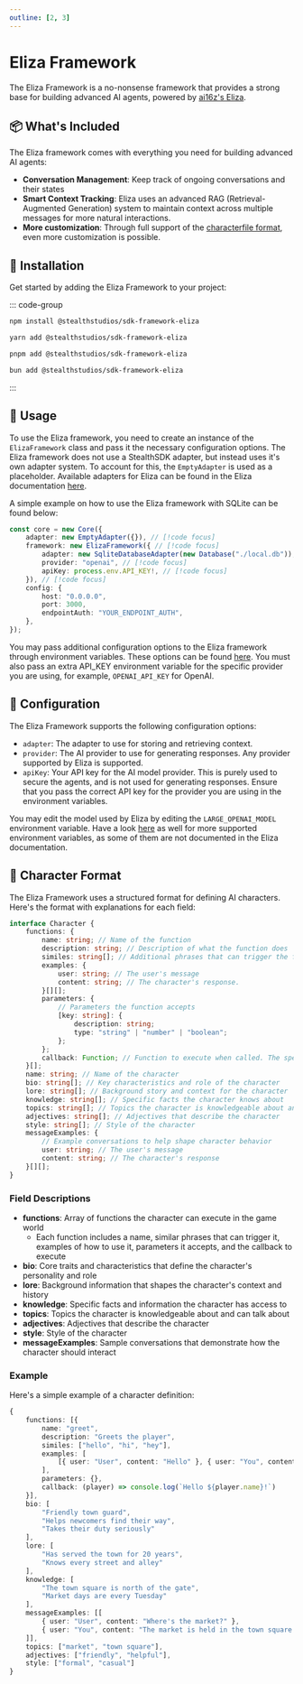 ```yaml
---
outline: [2, 3]
---
```


# Eliza Framework

The Eliza Framework is a no-nonsense framework that provides a strong base for building advanced AI agents, powered by [ai16z's Eliza](https://github.com/ai16z/eliza).

## 📦 What's Included

The Eliza framework comes with everything you need for building advanced AI agents:

- **Conversation Management**: Keep track of ongoing conversations and their states
- **Smart Context Tracking**: Eliza uses an advanced RAG (Retrieval-Augmented Generation) system to maintain context across multiple messages for more natural interactions.
- **More customization**: Through full support of the [characterfile format](https://github.com/ai16z/characterfile), even more customization is possible.

## 🚀 Installation

Get started by adding the Eliza Framework to your project:

::: code-group

```sh [npm]
npm install @stealthstudios/sdk-framework-eliza
```

```sh [yarn]
yarn add @stealthstudios/sdk-framework-eliza
```

```sh [pnpm]
pnpm add @stealthstudios/sdk-framework-eliza
```

```sh [bun]
bun add @stealthstudios/sdk-framework-eliza
```

:::

## 🔧 Usage

To use the Eliza framework, you need to create an instance of the `ElizaFramework` class and pass it the necessary configuration options.
The Eliza framework does not use a StealthSDK adapter, but instead uses it's own adapter system. To account for this, the `EmptyAdapter` is used as a placeholder. Available adapters for Eliza can be found in the Eliza documentation [here](https://elizaos.github.io/eliza/docs/packages/adapters/).

A simple example on how to use the Eliza framework with SQLite can be found below:

```typescript
const core = new Core({
	adapter: new EmptyAdapter({}), // [!code focus]
	framework: new ElizaFramework({ // [!code focus]
		adapter: new SqliteDatabaseAdapter(new Database("./local.db")), // [!code focus]
		provider: "openai", // [!code focus]
		apiKey: process.env.API_KEY!, // [!code focus]
	}), // [!code focus]
	config: {
		host: "0.0.0.0",
		port: 3000,
		endpointAuth: "YOUR_ENDPOINT_AUTH",
	},
});
```

You may pass additional configuration options to the Eliza framework through environment variables. These options can be found [here](https://elizaos.github.io/eliza/docs/guides/configuration/). You must also pass an extra API_KEY environment variable for the specific provider you are using, for example, `OPENAI_API_KEY` for OpenAI.

## 📝 Configuration

The Eliza Framework supports the following configuration options:

- `adapter`: The adapter to use for storing and retrieving context.
- `provider`: The AI provider to use for generating responses. Any provider supported by Eliza is supported.
- `apiKey`: Your API key for the AI model provider. This is purely used to secure the agents, and is not used for generating responses. Ensure that you pass the correct API key for the provider you are using in the environment variables.

You may edit the model used by Eliza by editing the `LARGE_OPENAI_MODEL` environment variable. Have a look [here](https://github.com/elizaOS/eliza/blob/main/.env.example) as well for more supported environment variables, as some of them are not documented in the Eliza documentation.

## 🤖 Character Format

The Eliza Framework uses a structured format for defining AI characters. Here's the format with explanations for each field:

```typescript
interface Character {
	functions: {
		name: string; // Name of the function
		description: string; // Description of what the function does
		similes: string[]; // Additional phrases that can trigger the function
		examples: {
			user: string; // The user's message
			content: string; // The character's response.
		}[][];
		parameters: {
			// Parameters the function accepts
			[key: string]: {
				description: string;
				type: "string" | "number" | "boolean";
			};
		};
		callback: Function; // Function to execute when called. The specific parameters are explained in each client's documentation
	}[];
	name: string; // Name of the character
	bio: string[]; // Key characteristics and role of the character
	lore: string[]; // Background story and context for the character
	knowledge: string[]; // Specific facts the character knows about
	topics: string[]; // Topics the character is knowledgeable about and can talk about
	adjectives: string[]; // Adjectives that describe the character
	style: string[]; // Style of the character
	messageExamples: {
		// Example conversations to help shape character behavior
		user: string; // The user's message
		content: string; // The character's response
	}[][];
}
```

### Field Descriptions

- **functions**: Array of functions the character can execute in the game world
  - Each function includes a name, similar phrases that can trigger it, examples of how to use it, parameters it accepts, and the callback to execute
- **bio**: Core traits and characteristics that define the character's personality and role
- **lore**: Background information that shapes the character's context and history
- **knowledge**: Specific facts and information the character has access to
- **topics**: Topics the character is knowledgeable about and can talk about
- **adjectives**: Adjectives that describe the character
- **style**: Style of the character
- **messageExamples**: Sample conversations that demonstrate how the character should interact

### Example

Here's a simple example of a character definition:

```typescript
{
    functions: [{
        name: "greet",
        description: "Greets the player",
        similes: ["hello", "hi", "hey"],
        examples: [
            [{ user: "User", content: "Hello" }, { user: "You", content: "Hey there!" }]
        ],
        parameters: {},
        callback: (player) => console.log(`Hello ${player.name}!`)
    }],
    bio: [
        "Friendly town guard",
        "Helps newcomers find their way",
        "Takes their duty seriously"
    ],
    lore: [
        "Has served the town for 20 years",
        "Knows every street and alley"
    ],
    knowledge: [
        "The town square is north of the gate",
        "Market days are every Tuesday"
    ],
    messageExamples: [[
        { user: "User", content: "Where's the market?" },
        { user: "You", content: "The market is held in the town square every Tuesday." }
    ]],
    topics: ["market", "town square"],
    adjectives: ["friendly", "helpful"],
    style: ["formal", "casual"]
}
```

